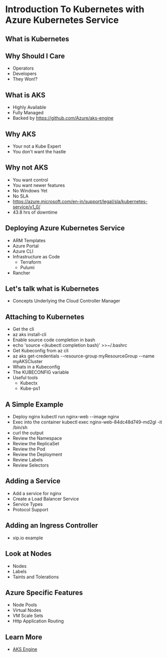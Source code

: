 # Introduction To Kubernetes with Azure Kubernetes Service

## What is Kubernetes

## Why Should I Care
- Operators
- Developers
- They Won!?

## What is AKS
- Highly Available
- Fully Managed
- Backed by https://github.com/Azure/aks-engine

## Why AKS
- Your not a Kube Expert
- You don't want the hastle

## Why not AKS
- You want control
- You want newer features
- No Windows Yet
- No SLA
- https://azure.microsoft.com/en-in/support/legal/sla/kubernetes-service/v1_0/
- 43.8 hrs of downtime

## Deploying Azure Kubernetes Service

- ARM Templates
- Azure Portal
- Azure CLI
- Infrastructure as Code
  - Terraform
  - Pulumi
- Rancher

## Let's talk what is Kubernetes

- Concepts Underlying the Cloud Controller Manager

## Attaching to Kubernetes

- Get the cli
- az aks install-cli
- Enable source code completion in bash
- echo 'source <(kubectl completion bash)' >>~/.bashrc
- Get Kubeconfig from az cli
- az aks get-credentials --resource-group myResourceGroup --name myAKSCluster
- Whats in a Kubeconfig
- The KUBECONFIG variable
- Useful tools
  - Kubectx
  - Kube-ps1

## A Simple Example

- Deploy nginx
kubectl run nginx-web --image nginx
- Exec into the container
kubectl exec nginx-web-84dc48d749-md2gl -it /bin/sh
- curl the output
- Review the Namespace
- Review the ReplicaSet
- Review the Pod
- Review the Deployment
- Review Labels
- Review Selectors

## Adding a Service

- Add a service for nginx
- Create a Load Balancer Service
- Service Types
- Protocol Support

## Adding an Ingress Controller

- xip.io example


## Look at Nodes

- Nodes
- Labels
- Taints and Tolerations

## Azure Specific Features

- Node Pools
- Virtual Nodes
- VM Scale Sets
- Http Application Routing


## Learn More

- [AKS Engine](https://github.com/Azure/aks-engine)


